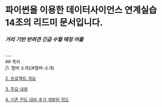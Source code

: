 # 파이썬을 이용한 데이터사이언스 연계실습 14조의 리드미 문서입니다.
### *거리 기반 반려견 긴급 수혈 매칭 어플*
<br>
---
<br>
## 목차
<br>
[1. 멤버 소개](#멤버-소개)

[2. 프로젝트 개요](#프로젝트-개요)

[3. 주요 내용](#주요-내용)

[4. 기존 진도 대비 추가 개발된 정도](#현황)
<br>
